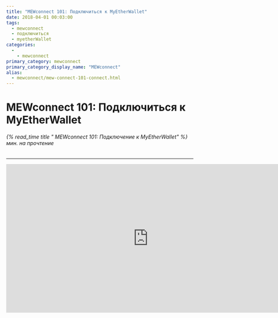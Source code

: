 ```yaml
---
title: "MEWconnect 101: Подключиться к MyEtherWallet"
date: 2018-04-01 00:03:00
tags:
  - mewconnect
  - подключиться
  - myetherWallet
categories:
  - 
    - mewconnect
primary_category: mewconnect
primary_category_display_name: "MEWconnect"
alias:
  - mewconnect/mew-connect-101-connect.html
---
```


# __MEWconnect 101: Подключиться к MyEtherWallet__
###### {% read_time title " MEWconnect 101: Подключение к MyEtherWallet" %} мин. на прочтение
***

<div class="youtube-video">
<iframe width="763" height="400" src="https://www.youtube.com/embed/IuyfpsYTZrI" frameborder="0" allow="accelerometer; autoplay; encrypted-media; gyroscope; picture-in-picture" allowfullscreen></iframe>
</div>